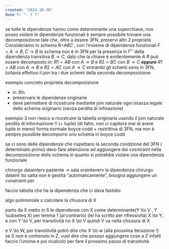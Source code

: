 ```yaml
---
created: "2024-10-30"
done ?: "- [ ]"
---
```

se tutte le dipendenze hanno come determinante una superchiave, non posso violare le dipendenze funzionali
è sempre possibile trovare una decomposizione tale che, oltre a essere 3FN, preservi altri 2 proprietà
Consideriamo lo schema R=$ABC$ , con l’insieme di dipendenze funzionali $F={A \to B, C \to B}$
lo schema non è in 3FN per la presenza in $F^+$ della dipendenza transitiva $B \to C$, dato che la chiave è evidentemente $A$
$R$ può essere decomposto in:
	$R1 = AB$ con ${A \to B}$ e
	$R2 = BC$ con ${B \to C}$
**oppure**
	$R1 = AB$ con ${A \to B}$ e
	$R2 = AC$ con ${A \to C}$
entrambi gli schemi sono in 3FN, tuttavia 
effettuo il join tra i due schemi della seconda decomposizione

esempio concreto
proprietà decomposizione
- in 3fn
- preservare le dipendenze originarie
- deve permettere di ricostruire mediante join naturale ogni istanza legale dello schema originario (senza perdita di infmazione)


esempio 3
non riesco a ricostruire la tabella originaria usando il join naturale
perdita di informazione !! (+ tuple) (di fatto, non ci capiterà mai di avere tuple in meno)
forma normale boyce codd + restrittiva di 3FN, ma non è sempre possibile decomporre uno schema in boyce codd


se ci sono delle dipendenze che rispettano la seconda condzione del 3FN ( determinato primo) devo fare attenzione ad aggiungere dei cosntraint nella decomposizione dello schema in quanto si potrebbe violare una dipendenza funzionale

chirurgo datainterv paziente → sala orainteverv
la dipendenza chirurgo dataint \to salta non è gestita “automaticamente”, bisogna aggiungere un constraint per 

faccio tabella che ha la dipendenza che ci dava fastidio


algo polinomiale x calcolare la chiusura di X

parto da X
metto in S le dipendenze con X come determinante(Y \to V , Y \subseteq X)
per lemma 1 (al contrario) (lei ha scritto per riflessività) X \to Y, e con Y \to V, per transitività ho X \to V
quindi V va nella chiusura di X 

e V \to W, per transitività potrò dire che X \to w (alla prossima iterazione !)
se S non è contenuto in Z, vuol dire che possso aggiungere cose a Z
infatti faccio l’unione e poi ricalcolo per fare il prossimo passo di transitività